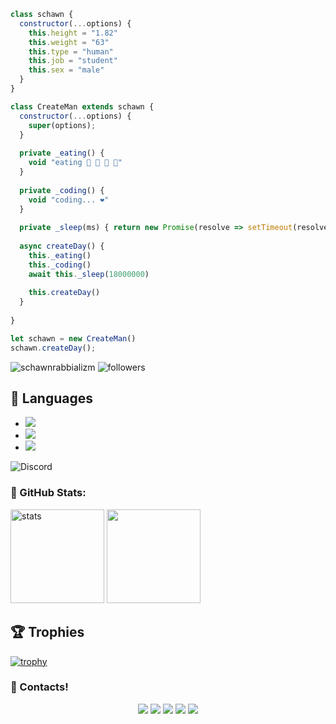 ```js
class schawn {
  constructor(...options) {
    this.height = "1.82"
    this.weight = "63"
    this.type = "human"
    this.job = "student"
    this.sex = "male"
  }
}

class CreateMan extends schawn {
  constructor(...options) {
    super(options);
  }
  
  private _eating() {
    void "eating 🍔 🍟 🍗 🥤"
  }
  
  private _coding() {
    void "coding... ❤️"
  }
  
  private _sleep(ms) { return new Promise(resolve => setTimeout(resolve, ms)) }
  
  async createDay() {
    this._eating()
    this._coding()
    await this._sleep(18000000)
    
    this.createDay()
  }
  
}

let schawn = new CreateMan()
schawn.createDay();
```
<img src="https://komarev.com/ghpvc/?username=schawnrabbializm&label=Ziyaretçi%20Sayısı&color=552b75" alt="schawnrabbializm" />
<img alt="followers" title="Github'dan Takip Et" src="https://img.shields.io/github/followers/schawnrabbializm?color=236ad3&labelColor=1155ba&style=for-the-badge&logo=github&label=follower"/></a>

## 🔧 Languages
- ![](https://img.shields.io/badge/Code-JavaScript-black?style=flat-square&logo=javascript&logoColor=brightgreen)
- ![](https://img.shields.io/badge/Code-Java-black?style=flat-square&logo=java&logoColor=white)
- ![](https://img.shields.io/badge/Tools-MongoDB-black?style=flat-square&logo=mongodb&logoColor=cyan)

![Discord](https://discord.c99.nl/widget/theme-4/585538770196103168.png)

<h3 align="left">🍒 GitHub Stats:</h3>
<p align="left">
   <img src="https://github-readme-stats.vercel.app/api?username=schawnrabbializm&count_private=true&show_icons=true&theme=midnight-purple&hide_border=true" width="%150" height="150px" alt="stats" />
   <img src="https://github-readme-stats.vercel.app/api/top-langs/?username=schawnrabbializm&layout=compact&show_icons=true&theme=midnight-purple&hide_border=true"width="%100" height="150px" />
   
   ## 🏆 Trophies
[![trophy](https://github-profile-trophy.vercel.app/?username=schawnrabbializm&theme=dracula&column=7)](https://github.com/ryo-ma/github-profile-trophy)
   
   <h3>🌟 Contacts!</h3>
<p align="center">
     <a href="https://www.instagram.com/canervac" target"blank_"><img src="https://img.shields.io/badge/INSTAGRAM%20-DC3175.svg?&style=for-the-badge&logo=instagram&logoColor=white"></a>
       <a href="https://twitch.tv/schawnrabbializm" target"blank_"><img src="https://img.shields.io/badge/Twitch-9146FF?style=for-the-badge&logo=twitch&logoColor=white"></a>
 <a href="https://open.spotify.com/user/31fo2fam7ymvn3bpkhtgt32353xu?si=835d1a596d4c4312" target"blank_"><img src="https://img.shields.io/badge/Spotify%20-1ed760.svg?&style=for-the-badge&logo=spotify&logoColor=white"></a>
     <a href="mailto:schawnresmi@gmail.com?body=Merhaba" target"blank_"><img src="https://img.shields.io/badge/Gmail-09ffeb?style=for-the-badge&logo=gmail&logoColor=white"></a>
      <a href="https://discord.com/users/585538770196103168" target"blank_"><img src="https://img.shields.io/badge/Discord-ffbb00?style=for-the-badge&logo=discord&logoColor=white"></a>

</p>
